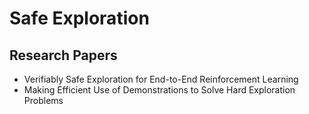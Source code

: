 # Safe Exploration

## Research Papers

- Verifiably Safe Exploration for End-to-End Reinforcement Learning
- Making Efficient Use of Demonstrations to Solve Hard Exploration Problems
